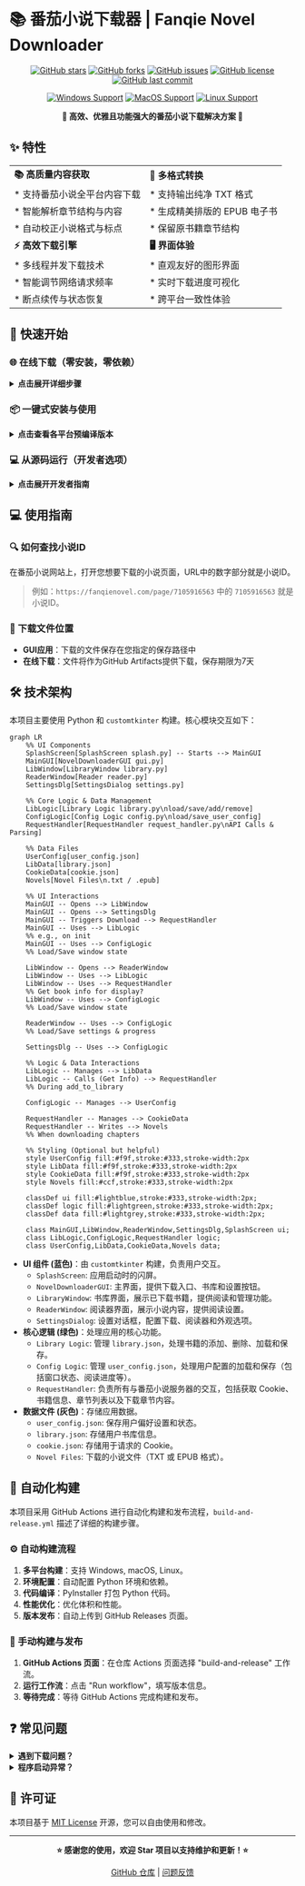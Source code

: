 # 📚 番茄小说下载器 | Fanqie Novel Downloader

<div align="center">

[![GitHub stars](https://img.shields.io/github/stars/rabbits0209/Fanqie-novel-Downloader?style=flat-square&logo=github)](https://github.com/rabbits0209/Fanqie-novel-Downloader/stargazers)
[![GitHub forks](https://img.shields.io/github/forks/rabbits0209/Fanqie-novel-Downloader?style=flat-square&logo=github)](https://github.com/rabbits0209/Fanqie-novel-Downloader/network/members)
[![GitHub issues](https://img.shields.io/github/issues/rabbits0209/Fanqie-novel-Downloader?style=flat-square&logo=github)](https://github.com/rabbits0209/Fanqie-novel-Downloader/issues)
[![GitHub license](https://img.shields.io/github/license/rabbits0209/Fanqie-novel-Downloader?style=flat-square)](LICENSE)
[![GitHub last commit](https://img.shields.io/github/last-commit/rabbits0209/Fanqie-novel-Downloader?style=flat-square)](https://github.com/rabbits0209/Fanqie-novel-Downloader/commits/main)

[![Windows Support](https://img.shields.io/badge/Windows-0078D6?style=flat-square&logo=windows&logoColor=white)](https://github.com/rabbits0209/Fanqie-novel-Downloader/releases)
[![MacOS Support](https://img.shields.io/badge/MacOS-000000?style=flat-square&logo=apple&logoColor=white)](https://github.com/rabbits0209/Fanqie-novel-Downloader/releases)
[![Linux Support](https://img.shields.io/badge/Linux-FCC624?style=flat-square&logo=linux&logoColor=black)](https://github.com/rabbits0209/Fanqie-novel-Downloader/releases)

**🌟 高效、优雅且功能强大的番茄小说下载解决方案 🌟**

</div>

## ✨ 特性

|  |  |
|---|---|
| **📚 高质量内容获取** | **🔄 多格式转换** |
| * 支持番茄小说全平台内容下载  | * 支持输出纯净 TXT 格式 |
| * 智能解析章节结构与内容 | * 生成精美排版的 EPUB 电子书 |
| * 自动校正小说格式与标点 | * 保留原书籍章节结构 |
| **⚡ 高效下载引擎** | **🖥️ 界面体验** |
| * 多线程并发下载技术 | * 直观友好的图形界面 |
| * 智能调节网络请求频率 | * 实时下载进度可视化 |
| * 断点续传与状态恢复 | * 跨平台一致性体验 |

## 🚀 快速开始

### 🌐 在线下载（零安装，零依赖）

<details>
<summary><b>点击展开详细步骤</b></summary>

利用GitHub Actions的强大功能，无需在本地安装任何软件即可下载小说：

1. 在GitHub仓库页面，点击 **"Actions"** 选项卡
2. 左侧选择 **"在线下载小说"** 工作流
3. 点击 **"Run workflow"** 按钮
4. 填写以下信息：
   - **小说ID**：从番茄小说网址中获取（例如：`https://fanqienovel.com/page/123456` 中的 `123456`）
   - **下载线程数**：默认为5，可选1-10
   - **输出格式**：选择txt或epub
5. 点击 **"Run workflow"** 开始下载
6. 下载完成后，点击运行记录中的 **"Summary"** 标签
7. 在 **"Artifacts"** 部分找到并下载小说文件（保存期限为7天）

</details>

### 📦 一键式安装与使用

<details>
<summary><b>点击查看各平台预编译版本</b></summary>

从 [📥 官方发布页](https://github.com/rabbits0209/Fanqie-novel-Downloader/releases) 下载适合您系统的预编译版本：

| 平台 | 下载链接 | 说明 |
|------|---------|------|
| Windows | [`Fanqie-Novel-Downloader-Windows.zip`](https://github.com/rabbits0209/Fanqie-novel-Downloader/releases) | 解压后双击运行 `番茄小说下载器.exe` |
| MacOS | [`Fanqie-Novel-Downloader-MacOS.zip`](https://github.com/rabbits0209/Fanqie-novel-Downloader/releases) | 解压后运行 `番茄小说下载器` 应用 |
| Linux | [`Fanqie-Novel-Downloader-Linux.zip`](https://github.com/rabbits0209/Fanqie-novel-Downloader/releases) | 解压后运行 `番茄小说下载器` 可执行文件 |

</details>

### 💻 从源码运行（开发者选项）

<details>
<summary><b>点击展开开发者指南</b></summary>

```bash
# 1. 克隆代码仓库
git clone https://github.com/rabbits0209/Fanqie-novel-Downloader.git
cd Fanqie-novel-Downloader

# 2. 安装依赖库
pip install -r requirements.txt

# 3. 启动应用
python gui.py
```

</details>

## 💻 使用指南

### 🔍 如何查找小说ID

在番茄小说网站上，打开您想要下载的小说页面，URL中的数字部分就是小说ID。

> 例如：`https://fanqienovel.com/page/7105916563` 中的 `7105916563` 就是小说ID。

### 📂 下载文件位置

- **GUI应用**：下载的文件保存在您指定的保存路径中
- **在线下载**：文件将作为GitHub Artifacts提供下载，保存期限为7天

## 🛠️ 技术架构

本项目主要使用 Python 和 `customtkinter` 构建。核心模块交互如下：

```mermaid
graph LR
    %% UI Components
    SplashScreen[SplashScreen splash.py] -- Starts --> MainGUI
    MainGUI[NovelDownloaderGUI gui.py]
    LibWindow[LibraryWindow library.py]
    ReaderWindow[Reader reader.py]
    SettingsDlg[SettingsDialog settings.py]

    %% Core Logic & Data Management
    LibLogic[Library Logic library.py\nload/save/add/remove]
    ConfigLogic[Config Logic config.py\nload/save_user_config]
    RequestHandler[RequestHandler request_handler.py\nAPI Calls & Parsing]

    %% Data Files
    UserConfig[user_config.json]
    LibData[library.json]
    CookieData[cookie.json]
    Novels[Novel Files\n.txt / .epub]

    %% UI Interactions
    MainGUI -- Opens --> LibWindow
    MainGUI -- Opens --> SettingsDlg
    MainGUI -- Triggers Download --> RequestHandler
    MainGUI -- Uses --> LibLogic
    %% e.g., on init
    MainGUI -- Uses --> ConfigLogic
    %% Load/Save window state

    LibWindow -- Opens --> ReaderWindow
    LibWindow -- Uses --> LibLogic
    LibWindow -- Uses --> RequestHandler
    %% Get book info for display?
    LibWindow -- Uses --> ConfigLogic
    %% Load/Save window state

    ReaderWindow -- Uses --> ConfigLogic
    %% Load/Save settings & progress

    SettingsDlg -- Uses --> ConfigLogic

    %% Logic & Data Interactions
    LibLogic -- Manages --> LibData
    LibLogic -- Calls (Get Info) --> RequestHandler
    %% During add_to_library

    ConfigLogic -- Manages --> UserConfig

    RequestHandler -- Manages --> CookieData
    RequestHandler -- Writes --> Novels
    %% When downloading chapters

    %% Styling (Optional but helpful)
    style UserConfig fill:#f9f,stroke:#333,stroke-width:2px
    style LibData fill:#f9f,stroke:#333,stroke-width:2px
    style CookieData fill:#f9f,stroke:#333,stroke-width:2px
    style Novels fill:#ccf,stroke:#333,stroke-width:2px

    classDef ui fill:#lightblue,stroke:#333,stroke-width:2px;
    classDef logic fill:#lightgreen,stroke:#333,stroke-width:2px;
    classDef data fill:#lightgrey,stroke:#333,stroke-width:2px;

    class MainGUI,LibWindow,ReaderWindow,SettingsDlg,SplashScreen ui;
    class LibLogic,ConfigLogic,RequestHandler logic;
    class UserConfig,LibData,CookieData,Novels data;
```

*   **UI 组件 (蓝色)**：由 `customtkinter` 构建，负责用户交互。
    *   `SplashScreen`: 应用启动时的闪屏。
    *   `NovelDownloaderGUI`: 主界面，提供下载入口、书库和设置按钮。
    *   `LibraryWindow`: 书库界面，展示已下载书籍，提供阅读和管理功能。
    *   `ReaderWindow`: 阅读器界面，展示小说内容，提供阅读设置。
    *   `SettingsDialog`: 设置对话框，配置下载、阅读器和外观选项。
*   **核心逻辑 (绿色)**：处理应用的核心功能。
    *   `Library Logic`: 管理 `library.json`，处理书籍的添加、删除、加载和保存。
    *   `Config Logic`: 管理 `user_config.json`，处理用户配置的加载和保存（包括窗口状态、阅读进度等）。
    *   `RequestHandler`: 负责所有与番茄小说服务器的交互，包括获取 Cookie、书籍信息、章节列表以及下载章节内容。
*   **数据文件 (灰色)**：存储应用数据。
    *   `user_config.json`: 保存用户偏好设置和状态。
    *   `library.json`: 存储用户书库信息。
    *   `cookie.json`: 存储用于请求的 Cookie。
    *   `Novel Files`: 下载的小说文件（TXT 或 EPUB 格式）。

## 🔄 自动化构建

本项目采用 GitHub Actions 进行自动化构建和发布流程，`build-and-release.yml` 描述了详细的构建步骤。

### ⚙️ 自动构建流程

1.  **多平台构建**：支持 Windows, macOS, Linux。
2.  **环境配置**：自动配置 Python 环境和依赖。
3.  **代码编译**：PyInstaller 打包 Python 代码。
4.  **性能优化**：优化体积和性能。
5.  **版本发布**：自动上传到 GitHub Releases 页面。

### 🚀 手动构建与发布

1.  **GitHub Actions 页面**：在仓库 Actions 页面选择 "build-and-release" 工作流。
2.  **运行工作流**：点击 "Run workflow"，填写版本信息。
3.  **等待完成**：等待 GitHub Actions 完成构建和发布。

## ❓ 常见问题

<details>
<summary><b>遇到下载问题？</b></summary>

-   **检查网络**：确保网络连接正常。
-   **线程调整**：尝试在设置中调整下载线程数。
-   **Cookie**：检查或清除 `cookie.json` 文件，重新获取 Cookie。
-   **API 限制**：部分小说可能存在下载限制，请更换其他源或稍后重试。

</details>

<details>
<summary><b>程序启动异常？</b></summary>

-   **版本兼容**：确认下载版本与操作系统匹配。
-   **依赖安装**：源码运行请检查 `requirements.txt` 依赖是否安装完整。
-   **系统环境**：确保系统满足运行最低配置要求。
-   **文件完整性**：尝试重新下载发布版本，避免文件损坏。

</details>

## 📜 许可证

本项目基于 [MIT License](LICENSE) 开源，您可以自由使用和修改。

---

<div align="center">

**⭐ 感谢您的使用，欢迎 Star 项目以支持维护和更新！⭐** 

[GitHub 仓库](https://github.com/rabbits0209/Fanqie-novel-Downloader) | [问题反馈](https://github.com/rabbits0209/Fanqie-novel-Downloader/issues)

</p>
